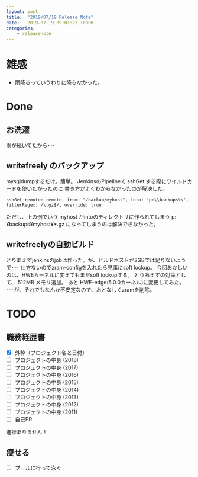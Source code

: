 ```yaml
---
layout: post
title:  "2019/07/19 Release Note"
date:   2019-07-19 09:01:23 +0900
categories:
	- releasenote
---
```


# 雑感

* 雨降るっていうわりに降らなかった。

# Done

## お洗濯

雨が続いてたから･･･

## writefreely のバックアップ

mysqldumpするだけ。簡単。
JenkinsのPipelineで sshGet する際にワイルドカードを使いたかったのに
書き方がよくわからなかったのが解決した。

```
sshGet remote: remote, from: "/backup/myhost", into: 'p:\\backups\\', filterRegex: /\.gz$/, override: true
```

ただし、上の例でいう myhost がintoのディレクトリに作られてしまう p:¥backups¥myhost¥*.gz になってしまうのは解決できなかった。

## writefreelyの自動ビルド

とりあえずjenkinsのjobは作った。が、ビルドホストが2GBでは足りないようで･･･
仕方ないのでzram-configを入れたら見事にsoft lockup。 今回おかしいのは、HWEカーネルに変えてもまだsoft lockupする。
とりあえずの対策として、 512MB メモリ追加。 あと HWE-edge(5.0.0カーネル)に変更してみた。
･･･が、それでもなんか不安定なので、おとなしくzramを削除。

# TODO 

## 職務経歴書

- [x] 外枠（プロジェクト名と日付）
- [ ] プロジェクトの中身 (2018)
- [ ] プロジェクトの中身 (2017)
- [ ] プロジェクトの中身 (2016)
- [ ] プロジェクトの中身 (2015)
- [ ] プロジェクトの中身 (2014)
- [ ] プロジェクトの中身 (2013)
- [ ] プロジェクトの中身 (2012)
- [ ] プロジェクトの中身 (2011)
- [ ] 自己PR

進捗ありません！

## 痩せる

- [ ] プールに行って泳ぐ

